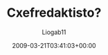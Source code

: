 ---
title: 'Cxefredaktisto?'
posts: 3
hash: 'BEBYctia'
author: 'Liogab11'
date: 2009-03-21T03:41:03+00:00
sources:
  - https://tokipona.yahoogroups.narkive.com/BEBYctia
---